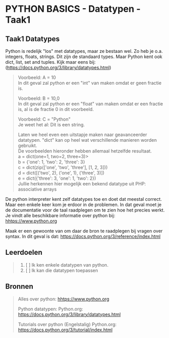 # PYTHON BASICS - Datatypen - Taak1

## Taak1 Datatypes

Python is redelijk "los" met datatypes, maar ze bestaan wel.
Zo heb je o.a. integers, floats, strings. Dit zijn de standaard types.
Maar Python kent ook dict, list, set and tuples.
Kijk maar eens bij: (<https://docs.python.org/3/library/datatypes.html>)
> Voorbeeld: A = 10  
> In dit geval zal python er een "int" van maken omdat er geen fractie is.
>
>
> Voorbeeld: B = 10,0  
> In dit geval zal python er een "float" van maken omdat er een fractie is, al is de fractie 0 in dit voorbeeld.  
>
> Voorbeeld: C = "Python"  
>Je weet het al: Dit is een string.
>
> Laten we heel even een uitstapje maken naar geavanceerder datatypen.   "dict" kan op heel wat verschillende manieren worden gebruikt.  
> De voorbeelden hieronder hebben allemaal hetzelfde resultaat.  
> a = dict(one=1, two=2, three=3)>  
> b = {'one': 1, 'two': 2, 'three': 3}  
> c = dict(zip(['one', 'two', 'three'], [1, 2, 3]))  
> d = dict([('two', 2), ('one', 1), ('three', 3)])  
> e = dict({'three': 3, 'one': 1, 'two': 2})  
> Jullie herkennen hier mogelijk een bekend datatype uit PHP: associative arrays

De python interpreter kent zelf datatypes toe en doet dat meestal correct.
Maar een enkele keer kom je erdoor in de problemen. In dat geval moet je de documentatie
voor de taal raadplegen om te zien hoe het precies werkt.
Je vindt alle beschikbare informatie over python bij: <hhtps://www.python.org>

Maak er een gewoonte van om daar de bron te raadplegen bij vragen over syntax.
In dit geval is dat:  <https://docs.python.org/3/reference/index.html>

## Leerdoelen
>
> 1. [ ] Ik ken enkele datatypen van python.
> 2. [ ] Ik kan die datatypen toepassen

## Bronnen

> Alles over python: <hhtps://www.python.org>
>
> Python datatypen:
> Python.org: <https://docs.python.org/3/library/datatypes.html>
>
> Tutorials over python (Engelstalig)
> Python.org: <https://docs.python.org/3/tutorial/index.html>  
